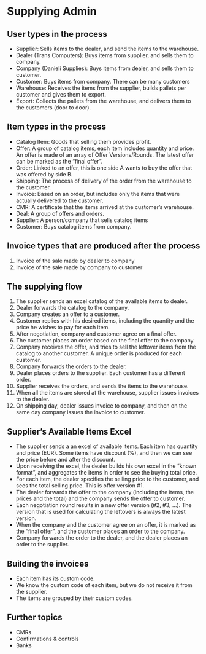 # Supplying Admin

## User types in the process
- Supplier: Sells items to the dealer, and send the items to the warehouse.
- Dealer (Trans Computers): Buys items from supplier, and sells them to company.
- Company (Danieli Supplies): Buys items from dealer, and sells them to customer.
- Customer: Buys items from company. There can be many customers
- Warehouse: Receives the items from the supplier, builds pallets per customer and gives them to export.
- Export: Collects the pallets from the warehouse, and delivers them to the customers (door to door).

## Item types in the process
- Catalog Item: Goods that selling them provides profit.
- Offer: A group of catalog items, each item includes quantity and price. An offer is made of an array of Offer Versions/Rounds. The latest offer can be marked as the “final offer”.
- Order: Linked to an offer, this is one side A wants to buy the offer that was offered by side B.
- Shipping: The process of delivery of the order from the warehouse to the customer.
- Invoice: Based on an order, but includes only the items that were actually delivered to the customer.
- CMR: A certificate that the items arrived at the customer’s warehouse.
- Deal: A group of offers and orders.
- Supplier: A person/company that sells catalog items
- Customer: Buys catalog items from company.

## Invoice types that are produced after the process
1. Invoice of the sale made by dealer to company
2. Invoice of the sale made by company to customer

## The supplying flow
1. The supplier sends an excel catalog of the available items to dealer.
2. Dealer forwards the catalog to the company.
3. Company creates an offer to a customer.
4. Customer replies with his desired items, including the quantity and the price he wishes to pay for each item.
5. After negotiation, company and customer agree on a final offer.
6. The customer places an order based on the final offer to the company.
7. Company receives the offer, and tries to sell the leftover items from the catalog to another customer. A unique order is produced for each customer.
8. Company forwards the orders to the dealer.
9. Dealer places orders to the supplier. Each customer has a different order.
10. Supplier receives the orders, and sends the items to the warehouse.
11. When all the items are stored at the warehouse, supplier issues invoices to the dealer.
12. On shipping day, dealer issues invoice to company, and then on the same day company issues the invoice to customer.

## Supplier’s Available Items Excel
- The supplier sends a an excel of available items. Each item has quantity and price (EUR). Some items have discount (%), and then we can see the price before and after the discount.
- Upon receiving the excel, the dealer builds his own excel in the “known format”, and aggregates the items in order to see the buying total price.
- For each item, the dealer specifies the selling price to the customer, and sees the total selling price. This is offer version #1.
- The dealer forwards the offer to the company (including the items, the prices and the total) and the company sends the offer to customer.
- Each negotiation round results in a new offer version (#2, #3, …). The version that is used for calculating the leftovers is always the latest version.
- When the company and the customer agree on an offer, it is marked as the “final offer”, and the customer places an order to the company.
- Company forwards the order to the dealer, and the dealer places an order to the supplier.

## Building the invoices
- Each item has its custom code.
- We know the custom code of each item, but we do not receive it from the supplier.
- The items are grouped by their custom codes.

## Further topics
- CMRs
- Confirmations & controls
- Banks
